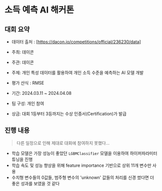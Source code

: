# 소득 예측 AI 해커톤

## 대회 요약
- 데이터 출처 : [https://dacon.io/competitions/official/236230/data]

- 주최: 데이콘
- 주관: 데이콘
- 주제: 개인 특성 데이터를 활용하여 개인 소득 수준을 예측하는 AI 모델 개발
- 평가 산식 : RMSE
- 기간: 2024.03.11 ~ 2024.04.08
- 팀 구성: 개인 참여
- 상금: 대회 1등부터 3등까지는 수상 인증서(Certification)가 발급

## 진행 내용

>다른 일정으로 인해 제대로 대회에 참여하지 못했다...

- 학습 모델은 가장 성능이 좋았던 `LGBMClassifier` 모델을 이용하여 하이퍼파라미터 튜닝을 진행
- 학습 속도 및 성능 향상을 위해 feature importance 기반으로 상위 11개 변수만 사용
- 수치형 변수들의 0값들, 범주형 변수의 'unknown' 값들의 처리를 신경 썼다면 더 좋은 성과를 보였을 것 같다